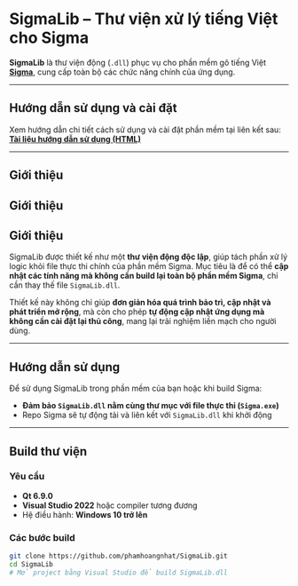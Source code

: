 # SigmaLib – Thư viện xử lý tiếng Việt cho Sigma

**SigmaLib** là thư viện động (`.dll`) phục vụ cho phần mềm gõ tiếng Việt **[Sigma](https://github.com/phamhoangnhat/Sigma)**, cung cấp toàn bộ các chức năng chính của ứng dụng.

---

## Hướng dẫn sử dụng và cài đặt

Xem hướng dẫn chi tiết cách sử dụng và cài đặt phần mềm tại liên kết sau:  
**[Tài liệu hướng dẫn sử dụng (HTML)](https://htmlpreview.github.io/?https://github.com/phamhoangnhat/Sigma/blob/main/Sigma%20User%20Guide.html)**

---

## Giới thiệu

## Giới thiệu

## Giới thiệu

SigmaLib được thiết kế như một **thư viện động độc lập**, giúp tách phần xử lý logic khỏi file thực thi chính của phần mềm Sigma. Mục tiêu là để có thể **cập nhật các tính năng mà không cần build lại toàn bộ phần mềm Sigma**, chỉ cần thay thế file `SigmaLib.dll`.

Thiết kế này không chỉ giúp **đơn giản hóa quá trình bảo trì, cập nhật và phát triển mở rộng**, mà còn cho phép **tự động cập nhật ứng dụng mà không cần cài đặt lại thủ công**, mang lại trải nghiệm liền mạch cho người dùng.

---

## Hướng dẫn sử dụng

Để sử dụng SigmaLib trong phần mềm của bạn hoặc khi build Sigma:

- **Đảm bảo `SigmaLib.dll` nằm cùng thư mục với file thực thi (`Sigma.exe`)**
- Repo Sigma sẽ tự động tải và liên kết với `SigmaLib.dll` khi khởi động

---

## Build thư viện

### Yêu cầu

- **Qt 6.9.0**
- **Visual Studio 2022** hoặc compiler tương đương
- Hệ điều hành: **Windows 10 trở lên**

### Các bước build

```bash
git clone https://github.com/phamhoangnhat/SigmaLib.git
cd SigmaLib
# Mở project bằng Visual Studio để build SigmaLib.dll
